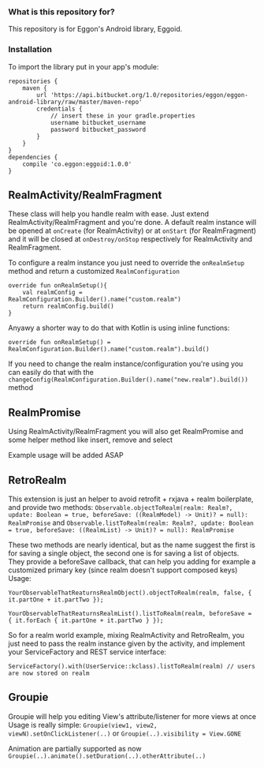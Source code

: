### What is this repository for? ### 

This repository is for Eggon's Android library, Eggoid. 

### Installation ### 

To import the library put in your app's module: 
```
repositories { 
    maven { 
        url 'https://api.bitbucket.org/1.0/repositories/eggon/eggon-android-library/raw/master/maven-repo' 
        credentials { 
            // insert these in your gradle.properties
            username bitbucket_username
            password bitbucket_password
        } 
    } 
} 
dependencies { 
    compile 'co.eggon:eggoid:1.0.0'
}
```

## RealmActivity/RealmFragment

These class will help you handle realm with ease. Just extend RealmActivity/RealmFragment and you're done.
A default realm instance will be opened at `onCreate` (for RealmActivity) or at `onStart` (for RealmFragment) and it will be closed at `onDestroy/onStop` respectively for RealmActivity and RealmFragment.

To configure a realm instance you just need to override the `onRealmSetup` method and return a customized `RealmConfiguration`

```
override fun onRealmSetup(){
    val realmConfig = RealmConfiguration.Builder().name("custom.realm")
    return realmConfig.build()
}
```

Anyawy a shorter way to do that with Kotlin is using inline functions:
```
override fun onRealmSetup() = RealmConfiguration.Builder().name("custom.realm").build()
```

If you need to change the realm instance/configuration you're using you can easily do that with the `changeConfig(RealmConfiguration.Builder().name("new.realm").build())` method

## RealmPromise
Using RealmActivity/RealmFragment you will also get RealmPromise and some helper method like insert, remove and select

Example usage will be added ASAP

## RetroRealm

This extension is just an helper to avoid retrofit + rxjava + realm boilerplate, and provide two methods:
`Observable.objectToRealm(realm: Realm?, update: Boolean = true, beforeSave: ((RealmModel) -> Unit)? = null): RealmPromise`
and
`Observable.listToRealm(realm: Realm?, update: Boolean = true, beforeSave: ((RealmList) -> Unit)? = null): RealmPromise`

These two methods are nearly identical, but as the name suggest the first is for saving a single object, the second one is for saving a list of objects.
They provide a beforeSave callback, that can help you adding for example a customized primary key (since realm doesn't support composed keys)
Usage:
```
YourObservableThatReaturnsRealmObject().objectToRealm(realm, false, { it.partOne + it.partTwo });

YourObservableThatReaturnsRealmList().listToRealm(realm, beforeSave = { it.forEach { it.partOne + it.partTwo } });
```

So for a realm world example, mixing RealmActivity and RetroRealm, you just need to pass the realm instance given by the activity, and implement your ServiceFactory and REST service interface:

```
ServiceFactory().with(UserService::kclass).listToRealm(realm) // users are now stored on realm
```

## Groupie

Groupie will help you editing View's attribute/listener for more views at once
Usage is really simple:
`Groupie(view1, view2, viewN).setOnClickListener(..)`
or
`Groupie(..).visibility = View.GONE`

Animation are partially supported as now
`Groupie(..).animate().setDuration(..).otherAttribute(..)`